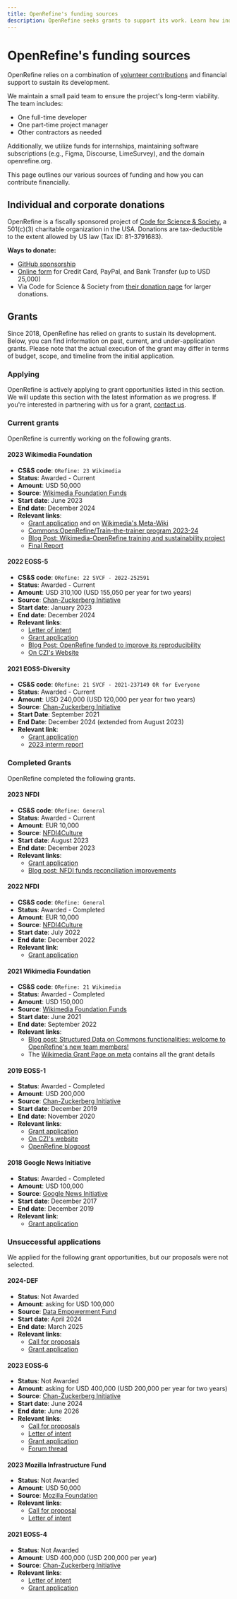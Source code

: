 ```yaml
---
title: OpenRefine's funding sources
description: OpenRefine seeks grants to support its work. Learn how individuals and organizations can financially contribute to further OpenRefine's mission.
---
```


# OpenRefine's funding sources

OpenRefine relies on a combination of [volunteer contributions](/docs/technical-reference/contributing) and financial support to sustain its development.

We maintain a small paid team to ensure the project's long-term viability. The team includes:
- One full-time developer
- One part-time project manager
- Other contractors as needed

Additionally, we utilize funds for internships, maintaining software subscriptions (e.g., Figma, Discourse, LimeSurvey), and the domain openrefine.org.

This page outlines our various sources of funding and how you can contribute financially.

## Individual and corporate donations

OpenRefine is a fiscally sponsored project of [Code for Science & Society](https://www.codeforsociety.org/), a 501(c)(3) charitable organization in the USA. Donations are tax-deductible to the extent allowed by US law (Tax ID: 81-3791683).

**Ways to donate:**

- [GitHub sponsorship](https://github.com/sponsors/OpenRefine)
- [Online form](https://openrefine.org/donate) for Credit Card, PayPal, and Bank Transfer (up to USD 25,000)
- Via Code for Science & Society from [their donation page](https://www.codeforsociety.org/donate) for larger donations.

## Grants

Since 2018, OpenRefine has relied on grants to sustain its development. Below, you can find information on past, current, and under-application grants. Please note that the actual execution of the grant may differ in terms of budget, scope, and timeline from the initial application. 

### Applying

OpenRefine is actively applying to grant opportunities listed in this section. We will update this section with the latest information as we progress.
If you're interested in partnering with us for a grant, [contact us](https://forum.openrefine.org/). 

### Current grants

OpenRefine is currently working on the following grants. 

#### 2023 Wikimedia Foundation 
* **CS&S code**: `ORefine: 23 Wikimedia`
* **Status**: Awarded - Current
* **Amount**: USD 50,000
* **Source**: [Wikimedia Foundation Funds](https://meta.wikimedia.org/wiki/Grants:Start)
* **Start date**: June 2023
* **End date**: December 2024
* **Relevant links**: 
  * [Grant application](/uploads/2023-Wikimedia.pdf) and on [Wikimedia's Meta-Wiki](https://meta.wikimedia.org/wiki/Grants:Project/CS%26S/Structured_Data_on_Wikimedia_Commons_functionalities_in_OpenRefine)
  * [Commons:OpenRefine/Train-the-trainer program 2023-24](https://commons.wikimedia.org/wiki/Commons:OpenRefine/Train-the-trainer_program_2023-24)
  * [Blog Post: Wikimedia-OpenRefine training and sustainability project](/blog/2023/07/26/Wikimedia-Commons-Training-Grant)
  * [Final Report](https://forum.openrefine.org/t/wikimedia-commons-training-and-documentation-grant-final-report-ready/1611)
  
#### 2022 EOSS-5 
* **CS&S code**: `ORefine: 22 SVCF - 2022-252591`
* **Status**: Awarded - Current
* **Amount**: USD 310,100 (USD 155,050 per year for two years)
* **Source**: [Chan-Zuckerberg Initiative](https://chanzuckerberg.com/grants-ventures/grants/)
* **Start date**: January 2023
* **End date**: December 2024
* **Relevant links**: 
  * [Letter of intent](/uploads/2022-EOSS5-LOI.pdf)
  * [Grant application](/uploads/2022-EOSS5.pdf)
  * [Blog Post: OpenRefine funded to improve its reproducibility](/blog/2022/12/30/eoss5)
  * [On CZI's Website](https://chanzuckerberg.com/eoss/proposals/improving-openrefines-reproducibility/)

#### 2021 EOSS-Diversity 
* **CS&S code**: `ORefine: 21 SVCF - 2021-237149 OR for Everyone`
* **Status**: Awarded - Current
* **Amount**: USD 240,000 (USD 120,000 per year for two years)
* **Source**: [Chan-Zuckerberg Initiative](https://chanzuckerberg.com/grants-ventures/grants/)
* **Start Date**: September 2021
* **End Date**: December 2024 (extended from August 2023)
* **Relevant link**: 
  * [Grant application](/uploads/2021-EOSS-Diversity.pdf)
  * [2023 interm report](/uploads/2023-EOSS-Diversity-Interim-Report.pdf)
  

### Completed Grants

OpenRefine completed the following grants. 

#### 2023 NFDI
* **CS&S code**: `ORefine: General`
* **Status**: Awarded - Current
* **Amount**: EUR 10,000
* **Source**: [NFDI4Culture](https://nfdi4culture.de/)
* **Start date**: August 2023
* **End date**: December 2023
* **Relevant links**:
  * [Grant application](/uploads/2023-NFDI.pdf)
  * [Blog post: NFDI funds reconciliation improvements](/blog/2023/08/23/nfdi-grant)
  
#### 2022 NFDI
* **CS&S code**: `ORefine: General`
* **Status**: Awarded - Completed
* **Amount**: EUR 10,000
* **Source**: [NFDI4Culture](https://nfdi4culture.de/)
* **Start date**: July 2022
* **End date**: December 2022
* **Relevant link**: 
  * [Grant application](/uploads/2022-NFDI.pdf)
  
#### 2021 Wikimedia Foundation 
* **CS&S code**: `ORefine: 21 Wikimedia`
* **Status**: Awarded - Completed
* **Amount**: USD 150,000
* **Source**: [Wikimedia Foundation Funds](https://meta.wikimedia.org/wiki/Grants:Start)
* **Start date**: June 2021
* **End date**: September 2022
* **Relevant links**: 
  * [Blog post: Structured Data on Commons functionalities: welcome to OpenRefine's new team members!](/blog/2021/12/01/commons-project-team)
  * The [Wikimedia Grant Page on meta](https://meta.wikimedia.org/wiki/Grants:Project/CS%26S/Structured_Data_on_Wikimedia_Commons_functionalities_in_OpenRefine) contains all the grant details

#### 2019 EOSS-1
* **Status**: Awarded - Completed
* **Amount**: USD 200,000
* **Source**: [Chan-Zuckerberg Initiative](https://chanzuckerberg.com/grants-ventures/grants/)
* **Start date**: December 2019
* **End date**: November 2020
* **Relevant links**: 
  * [Grant application](/uploads/czi-eoss-proposal.pdf)
  * [On CZI's website](https://chanzuckerberg.com/eoss/proposals/scaling-openrefine/)
  * [OpenRefine blogpost](https://openrefine.org/blog/2019/11/14/2019-11-14)
  
#### 2018 Google News Initiative
* **Status**: Awarded - Completed
* **Amount**: USD 100,000
* **Source**: [Google News Initiative](https://newsinitiative.withgoogle.com/)
* **Start date**: December 2017
* **End date**: December 2019
* **Relevant link**: 
  * [Grant application](/uploads/2018-Google-News-Initiative.pdf)

### Unsuccessful applications

We applied for the following grant opportunities, but our proposals were not selected. 

#### 2024-DEF

* **Status**: Not Awarded
* **Amount**: asking for USD 100,000
* **Source**: [Data Empowerment Fund](https://dataempowerment.fund/)
* **Start date**: April 2024
* **End date**: March 2025
* **Relevant links**: 
  * [Call for proposals](https://dataempowerment.fund/wp-content/uploads/2023/12/DEF_Open_Call.pdf?v=2)
  * [Grant application](/uploads/2024-DEF-Application.pdf)

#### 2023 EOSS-6

* **Status**: Not Awarded
* **Amount**: asking for USD 400,000 (USD 200,000 per year for two years)
* **Source**: [Chan-Zuckerberg Initiative](https://chanzuckerberg.com/grants-ventures/grants/)
* **Start date**: June 2024
* **End date**: June 2026
* **Relevant links**: 
  * [Call for proposals](https://chanzuckerberg.com/rfa/essential-open-source-software-for-science/)
  * [Letter of intent](/uploads/2023-EOSS6-LOI.pdf)
  * [Grant application](/uploads/2023-EOSS-6-Application.pdf)
  * [Forum thread](https://forum.openrefine.org/t/upcoming-financing-option-for-openrefine/989/13)
 
#### 2023 Mozilla Infrastructure Fund 
* **Status**: Not Awarded
* **Amount**: USD 50,000
* **Source**: [Mozilla  Foundation](https://foundation.mozilla.org/en/)
* **Relevant links**: 
  * [Call for proposal](https://foundation.mozilla.org/en/data-futures-lab/grantmaking/infrastructure-fund/)
  * [Letter of intent](/uploads/2023-Mozilla.pdf)

#### 2021 EOSS-4
* **Status**: Not Awarded
* **Amount**: USD 400,000 (USD 200,000 per year)
* **Source**: [Chan-Zuckerberg Initiative](https://chanzuckerberg.com/grants-ventures/grants/)
* **Relevant links**: 
  * [Letter of intent](/uploads/2021-EOSS4-LOI.pdf)
  * [Grant application](/uploads/2021-EOSS4.pdf)
  
